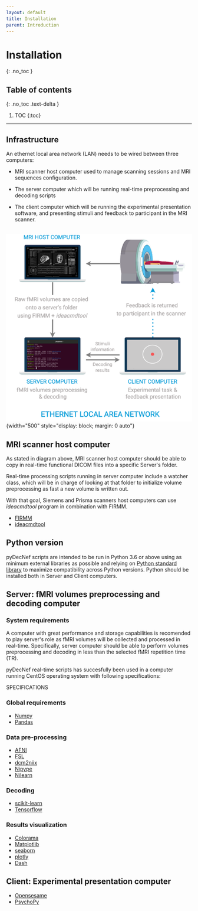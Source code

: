 ```yaml
---
layout: default
title: Installation
parent: Introduction
---
```


# Installation
{: .no_toc }

## Table of contents
{: .no_toc .text-delta }

1. TOC
{:toc}

---

## Infrastructure

An ethernet local area network (LAN) needs to be wired between three computers: 

- MRI scanner host computer used to manage scanning sessions and MRI sequences configuration.

- The server computer which will be running real-time preprocessing and decoding scripts

- The client computer which will be running the experimental presentation software, and presenting stimuli and feedback to participant in the MRI scanner.

&nbsp;
![Ethernet Local Area Network Diagram](../../assets/images/ethernet_lan.png){width="500" style="display: block; margin: 0 auto"}

## MRI scanner host computer

As stated in diagram above, MRI scanner host computer should be able to copy in real-time functional DICOM files into a specific Server's folder. 

Real-time processing scripts running in server computer include a watcher class, which will be in charge of looking at that folder to initialize volume preprocessing as fast a new volume is written out.

With that goal, Siemens and Prisma scanners host computers can use *ideacmdtool* program in combination with FIRMM.

- <a href="https://firmm.readthedocs.io/en/3.2/installation/" target="_blank">FIRMM</a>
- <a href="https://firmm.readthedocs.io/en/3.2/siemens_ideacmdtool/" target="_blank">ideacmdtool</a>

## Python version

pyDecNef scripts are intended to be run in Python 3.6 or above using as minimum external libraries as possible and relying on [Python standard library](https://docs.python.org/3/library/) to maximize compatibility across Python versions. Python should be installed both in Server and Client computers.

## Server: fMRI volumes preprocessing and decoding computer

### System requirements

A computer with great performance and storage capabilities is recomended to play server's role as fMRI volumes will be collected and processed in real-time. Specifically, server computer should be able to perform volumes preprocessing and decoding in less than the selected fMRI repetition time (TR).

pyDecNef real-time scripts has succesfully been used in a computer running CentOS operating system with following specifications:

SPECIFICATIONS

### Global requirements

- <a href="https://numpy.org/" target="_blank">Numpy</a>
- <a href="https://pandas.pydata.org/" target="_blank">Pandas</a>

### Data pre-processing

- <a href="https://afni.nimh.nih.gov/pub/dist/doc/htmldoc/background_install/main_toc.html" target="_blank">AFNI</a>
- <a href="https://fsl.fmrib.ox.ac.uk/fsl/fslwiki/" target="_blank">FSL</a>
- <a href="https://www.nitrc.org/plugins/mwiki/index.php/dcm2nii:MainPage" target="_blank">dcm2niix</a>
- <a href="https://nipype.readthedocs.io/en/latest/" target="_blank">Nipype</a>
- <a href="https://nilearn.github.io/stable/index.html" target="_blank">Nilearn</a>

### Decoding

- <a href="https://scikit-learn.org/stable/" target="_blank">scikit-learn</a>
- <a href="https://www.tensorflow.org/" target="_blank">Tensorflow</a>

### Results visualization

- <a href="https://pypi.org/project/colorama/" target="_blank">Colorama</a>
- <a href="https://matplotlib.org/" target="_blank">Matplotlib</a>
- <a href="https://seaborn.pydata.org/" target="_blank">seaborn</a>
- <a href="https://plotly.com/python/getting-started/" target="_blank">plotly</a>
- <a href="https://dash.plotly.com/installation" target="_blank">Dash</a>

## Client: Experimental presentation computer

- <a href="https://osdoc.cogsci.nl/" target="_blank">Opensesame</a>
- <a href="https://www.psychopy.org/" target="_blank">PsychoPy</a>
